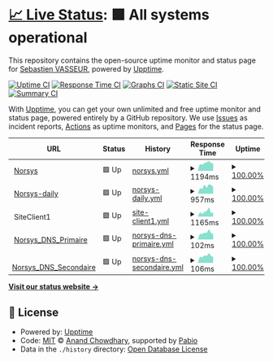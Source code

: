 # [📈 Live Status](https://svasseur.github.io/upptime): <!--live status--> **🟩 All systems operational**

This repository contains the open-source uptime monitor and status page for [Sebastien VASSEUR](https://svasseur.github.io/upptime), powered by [Upptime](https://github.com/upptime/upptime).

[![Uptime CI](https://github.com/svasseur/upptime/workflows/Uptime%20CI/badge.svg)](https://github.com/svasseur/upptime/actions?query=workflow%3A%22Uptime+CI%22)
[![Response Time CI](https://github.com/svasseur/upptime/workflows/Response%20Time%20CI/badge.svg)](https://github.com/svasseur/upptime/actions?query=workflow%3A%22Response+Time+CI%22)
[![Graphs CI](https://github.com/svasseur/upptime/workflows/Graphs%20CI/badge.svg)](https://github.com/svasseur/upptime/actions?query=workflow%3A%22Graphs+CI%22)
[![Static Site CI](https://github.com/svasseur/upptime/workflows/Static%20Site%20CI/badge.svg)](https://github.com/svasseur/upptime/actions?query=workflow%3A%22Static+Site+CI%22)
[![Summary CI](https://github.com/svasseur/upptime/workflows/Summary%20CI/badge.svg)](https://github.com/svasseur/upptime/actions?query=workflow%3A%22Summary+CI%22)

With [Upptime](https://upptime.js.org), you can get your own unlimited and free uptime monitor and status page, powered entirely by a GitHub repository. We use [Issues](https://github.com/svasseur/upptime/issues) as incident reports, [Actions](https://github.com/svasseur/upptime/actions) as uptime monitors, and [Pages](https://svasseur.github.io/upptime) for the status page.

<!--start: status pages-->
<!-- This summary is generated by Upptime (https://github.com/upptime/upptime) -->
<!-- Do not edit this manually, your changes will be overwritten -->
<!-- prettier-ignore -->
| URL | Status | History | Response Time | Uptime |
| --- | ------ | ------- | ------------- | ------ |
| <img alt="" src="https://icons.duckduckgo.com/ip3/www.norsys.fr.ico" height="13"> [Norsys](https://www.norsys.fr) | 🟩 Up | [norsys.yml](https://github.com/svasseur/upptime/commits/HEAD/history/norsys.yml) | <details><summary><img alt="Response time graph" src="./graphs/norsys/response-time-week.png" height="20"> 1194ms</summary><br><a href="https://svasseur.github.io/upptime/history/norsys"><img alt="Response time 1231" src="https://img.shields.io/endpoint?url=https%3A%2F%2Fraw.githubusercontent.com%2Fsvasseur%2Fupptime%2FHEAD%2Fapi%2Fnorsys%2Fresponse-time.json"></a><br><a href="https://svasseur.github.io/upptime/history/norsys"><img alt="24-hour response time 1141" src="https://img.shields.io/endpoint?url=https%3A%2F%2Fraw.githubusercontent.com%2Fsvasseur%2Fupptime%2FHEAD%2Fapi%2Fnorsys%2Fresponse-time-day.json"></a><br><a href="https://svasseur.github.io/upptime/history/norsys"><img alt="7-day response time 1194" src="https://img.shields.io/endpoint?url=https%3A%2F%2Fraw.githubusercontent.com%2Fsvasseur%2Fupptime%2FHEAD%2Fapi%2Fnorsys%2Fresponse-time-week.json"></a><br><a href="https://svasseur.github.io/upptime/history/norsys"><img alt="30-day response time 1231" src="https://img.shields.io/endpoint?url=https%3A%2F%2Fraw.githubusercontent.com%2Fsvasseur%2Fupptime%2FHEAD%2Fapi%2Fnorsys%2Fresponse-time-month.json"></a><br><a href="https://svasseur.github.io/upptime/history/norsys"><img alt="1-year response time 1231" src="https://img.shields.io/endpoint?url=https%3A%2F%2Fraw.githubusercontent.com%2Fsvasseur%2Fupptime%2FHEAD%2Fapi%2Fnorsys%2Fresponse-time-year.json"></a></details> | <details><summary><a href="https://svasseur.github.io/upptime/history/norsys">100.00%</a></summary><a href="https://svasseur.github.io/upptime/history/norsys"><img alt="All-time uptime 100.00%" src="https://img.shields.io/endpoint?url=https%3A%2F%2Fraw.githubusercontent.com%2Fsvasseur%2Fupptime%2FHEAD%2Fapi%2Fnorsys%2Fuptime.json"></a><br><a href="https://svasseur.github.io/upptime/history/norsys"><img alt="24-hour uptime 100.00%" src="https://img.shields.io/endpoint?url=https%3A%2F%2Fraw.githubusercontent.com%2Fsvasseur%2Fupptime%2FHEAD%2Fapi%2Fnorsys%2Fuptime-day.json"></a><br><a href="https://svasseur.github.io/upptime/history/norsys"><img alt="7-day uptime 100.00%" src="https://img.shields.io/endpoint?url=https%3A%2F%2Fraw.githubusercontent.com%2Fsvasseur%2Fupptime%2FHEAD%2Fapi%2Fnorsys%2Fuptime-week.json"></a><br><a href="https://svasseur.github.io/upptime/history/norsys"><img alt="30-day uptime 100.00%" src="https://img.shields.io/endpoint?url=https%3A%2F%2Fraw.githubusercontent.com%2Fsvasseur%2Fupptime%2FHEAD%2Fapi%2Fnorsys%2Fuptime-month.json"></a><br><a href="https://svasseur.github.io/upptime/history/norsys"><img alt="1-year uptime 100.00%" src="https://img.shields.io/endpoint?url=https%3A%2F%2Fraw.githubusercontent.com%2Fsvasseur%2Fupptime%2FHEAD%2Fapi%2Fnorsys%2Fuptime-year.json"></a></details>
| <img alt="" src="https://icons.duckduckgo.com/ip3/norsys-daily.norsys.fr.ico" height="13"> [Norsys-daily](https://norsys-daily.norsys.fr/) | 🟩 Up | [norsys-daily.yml](https://github.com/svasseur/upptime/commits/HEAD/history/norsys-daily.yml) | <details><summary><img alt="Response time graph" src="./graphs/norsys-daily/response-time-week.png" height="20"> 957ms</summary><br><a href="https://svasseur.github.io/upptime/history/norsys-daily"><img alt="Response time 1028" src="https://img.shields.io/endpoint?url=https%3A%2F%2Fraw.githubusercontent.com%2Fsvasseur%2Fupptime%2FHEAD%2Fapi%2Fnorsys-daily%2Fresponse-time.json"></a><br><a href="https://svasseur.github.io/upptime/history/norsys-daily"><img alt="24-hour response time 884" src="https://img.shields.io/endpoint?url=https%3A%2F%2Fraw.githubusercontent.com%2Fsvasseur%2Fupptime%2FHEAD%2Fapi%2Fnorsys-daily%2Fresponse-time-day.json"></a><br><a href="https://svasseur.github.io/upptime/history/norsys-daily"><img alt="7-day response time 957" src="https://img.shields.io/endpoint?url=https%3A%2F%2Fraw.githubusercontent.com%2Fsvasseur%2Fupptime%2FHEAD%2Fapi%2Fnorsys-daily%2Fresponse-time-week.json"></a><br><a href="https://svasseur.github.io/upptime/history/norsys-daily"><img alt="30-day response time 1028" src="https://img.shields.io/endpoint?url=https%3A%2F%2Fraw.githubusercontent.com%2Fsvasseur%2Fupptime%2FHEAD%2Fapi%2Fnorsys-daily%2Fresponse-time-month.json"></a><br><a href="https://svasseur.github.io/upptime/history/norsys-daily"><img alt="1-year response time 1028" src="https://img.shields.io/endpoint?url=https%3A%2F%2Fraw.githubusercontent.com%2Fsvasseur%2Fupptime%2FHEAD%2Fapi%2Fnorsys-daily%2Fresponse-time-year.json"></a></details> | <details><summary><a href="https://svasseur.github.io/upptime/history/norsys-daily">100.00%</a></summary><a href="https://svasseur.github.io/upptime/history/norsys-daily"><img alt="All-time uptime 100.00%" src="https://img.shields.io/endpoint?url=https%3A%2F%2Fraw.githubusercontent.com%2Fsvasseur%2Fupptime%2FHEAD%2Fapi%2Fnorsys-daily%2Fuptime.json"></a><br><a href="https://svasseur.github.io/upptime/history/norsys-daily"><img alt="24-hour uptime 100.00%" src="https://img.shields.io/endpoint?url=https%3A%2F%2Fraw.githubusercontent.com%2Fsvasseur%2Fupptime%2FHEAD%2Fapi%2Fnorsys-daily%2Fuptime-day.json"></a><br><a href="https://svasseur.github.io/upptime/history/norsys-daily"><img alt="7-day uptime 100.00%" src="https://img.shields.io/endpoint?url=https%3A%2F%2Fraw.githubusercontent.com%2Fsvasseur%2Fupptime%2FHEAD%2Fapi%2Fnorsys-daily%2Fuptime-week.json"></a><br><a href="https://svasseur.github.io/upptime/history/norsys-daily"><img alt="30-day uptime 100.00%" src="https://img.shields.io/endpoint?url=https%3A%2F%2Fraw.githubusercontent.com%2Fsvasseur%2Fupptime%2FHEAD%2Fapi%2Fnorsys-daily%2Fuptime-month.json"></a><br><a href="https://svasseur.github.io/upptime/history/norsys-daily"><img alt="1-year uptime 100.00%" src="https://img.shields.io/endpoint?url=https%3A%2F%2Fraw.githubusercontent.com%2Fsvasseur%2Fupptime%2FHEAD%2Fapi%2Fnorsys-daily%2Fuptime-year.json"></a></details>
| <img alt="" src="https://icons.duckduckgo.com/ip3/null.ico" height="13"> SiteClient1 | 🟩 Up | [site-client1.yml](https://github.com/svasseur/upptime/commits/HEAD/history/site-client1.yml) | <details><summary><img alt="Response time graph" src="./graphs/site-client1/response-time-week.png" height="20"> 1165ms</summary><br><a href="https://svasseur.github.io/upptime/history/site-client1"><img alt="Response time 1221" src="https://img.shields.io/endpoint?url=https%3A%2F%2Fraw.githubusercontent.com%2Fsvasseur%2Fupptime%2FHEAD%2Fapi%2Fsite-client1%2Fresponse-time.json"></a><br><a href="https://svasseur.github.io/upptime/history/site-client1"><img alt="24-hour response time 984" src="https://img.shields.io/endpoint?url=https%3A%2F%2Fraw.githubusercontent.com%2Fsvasseur%2Fupptime%2FHEAD%2Fapi%2Fsite-client1%2Fresponse-time-day.json"></a><br><a href="https://svasseur.github.io/upptime/history/site-client1"><img alt="7-day response time 1165" src="https://img.shields.io/endpoint?url=https%3A%2F%2Fraw.githubusercontent.com%2Fsvasseur%2Fupptime%2FHEAD%2Fapi%2Fsite-client1%2Fresponse-time-week.json"></a><br><a href="https://svasseur.github.io/upptime/history/site-client1"><img alt="30-day response time 1221" src="https://img.shields.io/endpoint?url=https%3A%2F%2Fraw.githubusercontent.com%2Fsvasseur%2Fupptime%2FHEAD%2Fapi%2Fsite-client1%2Fresponse-time-month.json"></a><br><a href="https://svasseur.github.io/upptime/history/site-client1"><img alt="1-year response time 1221" src="https://img.shields.io/endpoint?url=https%3A%2F%2Fraw.githubusercontent.com%2Fsvasseur%2Fupptime%2FHEAD%2Fapi%2Fsite-client1%2Fresponse-time-year.json"></a></details> | <details><summary><a href="https://svasseur.github.io/upptime/history/site-client1">100.00%</a></summary><a href="https://svasseur.github.io/upptime/history/site-client1"><img alt="All-time uptime 99.66%" src="https://img.shields.io/endpoint?url=https%3A%2F%2Fraw.githubusercontent.com%2Fsvasseur%2Fupptime%2FHEAD%2Fapi%2Fsite-client1%2Fuptime.json"></a><br><a href="https://svasseur.github.io/upptime/history/site-client1"><img alt="24-hour uptime 100.00%" src="https://img.shields.io/endpoint?url=https%3A%2F%2Fraw.githubusercontent.com%2Fsvasseur%2Fupptime%2FHEAD%2Fapi%2Fsite-client1%2Fuptime-day.json"></a><br><a href="https://svasseur.github.io/upptime/history/site-client1"><img alt="7-day uptime 100.00%" src="https://img.shields.io/endpoint?url=https%3A%2F%2Fraw.githubusercontent.com%2Fsvasseur%2Fupptime%2FHEAD%2Fapi%2Fsite-client1%2Fuptime-week.json"></a><br><a href="https://svasseur.github.io/upptime/history/site-client1"><img alt="30-day uptime 99.66%" src="https://img.shields.io/endpoint?url=https%3A%2F%2Fraw.githubusercontent.com%2Fsvasseur%2Fupptime%2FHEAD%2Fapi%2Fsite-client1%2Fuptime-month.json"></a><br><a href="https://svasseur.github.io/upptime/history/site-client1"><img alt="1-year uptime 99.66%" src="https://img.shields.io/endpoint?url=https%3A%2F%2Fraw.githubusercontent.com%2Fsvasseur%2Fupptime%2FHEAD%2Fapi%2Fsite-client1%2Fuptime-year.json"></a></details>
| <img alt="" src="https://icons.duckduckgo.com/ip3/null.ico" height="13"> [Norsys_DNS_Primaire](ns1.norsys.fr) | 🟩 Up | [norsys-dns-primaire.yml](https://github.com/svasseur/upptime/commits/HEAD/history/norsys-dns-primaire.yml) | <details><summary><img alt="Response time graph" src="./graphs/norsys-dns-primaire/response-time-week.png" height="20"> 102ms</summary><br><a href="https://svasseur.github.io/upptime/history/norsys-dns-primaire"><img alt="Response time 111" src="https://img.shields.io/endpoint?url=https%3A%2F%2Fraw.githubusercontent.com%2Fsvasseur%2Fupptime%2FHEAD%2Fapi%2Fnorsys-dns-primaire%2Fresponse-time.json"></a><br><a href="https://svasseur.github.io/upptime/history/norsys-dns-primaire"><img alt="24-hour response time 84" src="https://img.shields.io/endpoint?url=https%3A%2F%2Fraw.githubusercontent.com%2Fsvasseur%2Fupptime%2FHEAD%2Fapi%2Fnorsys-dns-primaire%2Fresponse-time-day.json"></a><br><a href="https://svasseur.github.io/upptime/history/norsys-dns-primaire"><img alt="7-day response time 102" src="https://img.shields.io/endpoint?url=https%3A%2F%2Fraw.githubusercontent.com%2Fsvasseur%2Fupptime%2FHEAD%2Fapi%2Fnorsys-dns-primaire%2Fresponse-time-week.json"></a><br><a href="https://svasseur.github.io/upptime/history/norsys-dns-primaire"><img alt="30-day response time 111" src="https://img.shields.io/endpoint?url=https%3A%2F%2Fraw.githubusercontent.com%2Fsvasseur%2Fupptime%2FHEAD%2Fapi%2Fnorsys-dns-primaire%2Fresponse-time-month.json"></a><br><a href="https://svasseur.github.io/upptime/history/norsys-dns-primaire"><img alt="1-year response time 111" src="https://img.shields.io/endpoint?url=https%3A%2F%2Fraw.githubusercontent.com%2Fsvasseur%2Fupptime%2FHEAD%2Fapi%2Fnorsys-dns-primaire%2Fresponse-time-year.json"></a></details> | <details><summary><a href="https://svasseur.github.io/upptime/history/norsys-dns-primaire">100.00%</a></summary><a href="https://svasseur.github.io/upptime/history/norsys-dns-primaire"><img alt="All-time uptime 100.00%" src="https://img.shields.io/endpoint?url=https%3A%2F%2Fraw.githubusercontent.com%2Fsvasseur%2Fupptime%2FHEAD%2Fapi%2Fnorsys-dns-primaire%2Fuptime.json"></a><br><a href="https://svasseur.github.io/upptime/history/norsys-dns-primaire"><img alt="24-hour uptime 100.00%" src="https://img.shields.io/endpoint?url=https%3A%2F%2Fraw.githubusercontent.com%2Fsvasseur%2Fupptime%2FHEAD%2Fapi%2Fnorsys-dns-primaire%2Fuptime-day.json"></a><br><a href="https://svasseur.github.io/upptime/history/norsys-dns-primaire"><img alt="7-day uptime 100.00%" src="https://img.shields.io/endpoint?url=https%3A%2F%2Fraw.githubusercontent.com%2Fsvasseur%2Fupptime%2FHEAD%2Fapi%2Fnorsys-dns-primaire%2Fuptime-week.json"></a><br><a href="https://svasseur.github.io/upptime/history/norsys-dns-primaire"><img alt="30-day uptime 100.00%" src="https://img.shields.io/endpoint?url=https%3A%2F%2Fraw.githubusercontent.com%2Fsvasseur%2Fupptime%2FHEAD%2Fapi%2Fnorsys-dns-primaire%2Fuptime-month.json"></a><br><a href="https://svasseur.github.io/upptime/history/norsys-dns-primaire"><img alt="1-year uptime 100.00%" src="https://img.shields.io/endpoint?url=https%3A%2F%2Fraw.githubusercontent.com%2Fsvasseur%2Fupptime%2FHEAD%2Fapi%2Fnorsys-dns-primaire%2Fuptime-year.json"></a></details>
| <img alt="" src="https://icons.duckduckgo.com/ip3/null.ico" height="13"> [Norsys_DNS_Secondaire](ns2.norsys.fr) | 🟩 Up | [norsys-dns-secondaire.yml](https://github.com/svasseur/upptime/commits/HEAD/history/norsys-dns-secondaire.yml) | <details><summary><img alt="Response time graph" src="./graphs/norsys-dns-secondaire/response-time-week.png" height="20"> 106ms</summary><br><a href="https://svasseur.github.io/upptime/history/norsys-dns-secondaire"><img alt="Response time 115" src="https://img.shields.io/endpoint?url=https%3A%2F%2Fraw.githubusercontent.com%2Fsvasseur%2Fupptime%2FHEAD%2Fapi%2Fnorsys-dns-secondaire%2Fresponse-time.json"></a><br><a href="https://svasseur.github.io/upptime/history/norsys-dns-secondaire"><img alt="24-hour response time 90" src="https://img.shields.io/endpoint?url=https%3A%2F%2Fraw.githubusercontent.com%2Fsvasseur%2Fupptime%2FHEAD%2Fapi%2Fnorsys-dns-secondaire%2Fresponse-time-day.json"></a><br><a href="https://svasseur.github.io/upptime/history/norsys-dns-secondaire"><img alt="7-day response time 106" src="https://img.shields.io/endpoint?url=https%3A%2F%2Fraw.githubusercontent.com%2Fsvasseur%2Fupptime%2FHEAD%2Fapi%2Fnorsys-dns-secondaire%2Fresponse-time-week.json"></a><br><a href="https://svasseur.github.io/upptime/history/norsys-dns-secondaire"><img alt="30-day response time 115" src="https://img.shields.io/endpoint?url=https%3A%2F%2Fraw.githubusercontent.com%2Fsvasseur%2Fupptime%2FHEAD%2Fapi%2Fnorsys-dns-secondaire%2Fresponse-time-month.json"></a><br><a href="https://svasseur.github.io/upptime/history/norsys-dns-secondaire"><img alt="1-year response time 115" src="https://img.shields.io/endpoint?url=https%3A%2F%2Fraw.githubusercontent.com%2Fsvasseur%2Fupptime%2FHEAD%2Fapi%2Fnorsys-dns-secondaire%2Fresponse-time-year.json"></a></details> | <details><summary><a href="https://svasseur.github.io/upptime/history/norsys-dns-secondaire">100.00%</a></summary><a href="https://svasseur.github.io/upptime/history/norsys-dns-secondaire"><img alt="All-time uptime 100.00%" src="https://img.shields.io/endpoint?url=https%3A%2F%2Fraw.githubusercontent.com%2Fsvasseur%2Fupptime%2FHEAD%2Fapi%2Fnorsys-dns-secondaire%2Fuptime.json"></a><br><a href="https://svasseur.github.io/upptime/history/norsys-dns-secondaire"><img alt="24-hour uptime 100.00%" src="https://img.shields.io/endpoint?url=https%3A%2F%2Fraw.githubusercontent.com%2Fsvasseur%2Fupptime%2FHEAD%2Fapi%2Fnorsys-dns-secondaire%2Fuptime-day.json"></a><br><a href="https://svasseur.github.io/upptime/history/norsys-dns-secondaire"><img alt="7-day uptime 100.00%" src="https://img.shields.io/endpoint?url=https%3A%2F%2Fraw.githubusercontent.com%2Fsvasseur%2Fupptime%2FHEAD%2Fapi%2Fnorsys-dns-secondaire%2Fuptime-week.json"></a><br><a href="https://svasseur.github.io/upptime/history/norsys-dns-secondaire"><img alt="30-day uptime 100.00%" src="https://img.shields.io/endpoint?url=https%3A%2F%2Fraw.githubusercontent.com%2Fsvasseur%2Fupptime%2FHEAD%2Fapi%2Fnorsys-dns-secondaire%2Fuptime-month.json"></a><br><a href="https://svasseur.github.io/upptime/history/norsys-dns-secondaire"><img alt="1-year uptime 100.00%" src="https://img.shields.io/endpoint?url=https%3A%2F%2Fraw.githubusercontent.com%2Fsvasseur%2Fupptime%2FHEAD%2Fapi%2Fnorsys-dns-secondaire%2Fuptime-year.json"></a></details>

<!--end: status pages-->

[**Visit our status website →**](https://svasseur.github.io/upptime)

## 📄 License

- Powered by: [Upptime](https://github.com/upptime/upptime)
- Code: [MIT](./LICENSE) © [Anand Chowdhary](https://anandchowdhary.com), supported by [Pabio](https://pabio.com)
- Data in the `./history` directory: [Open Database License](https://opendatacommons.org/licenses/odbl/1-0/)
